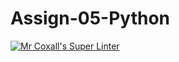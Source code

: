 # Assign-05-Python
[![Mr Coxall's Super Linter](https://github.com/ICS3U-Programming-Tomi-O/Assign-05-Python/workflows/Mr%20Coxall's%20Super%20Linter/badge.svg)](https://github.com/ICS3U-Programming-Tomi-O/Assign-05-Python/actions/)

